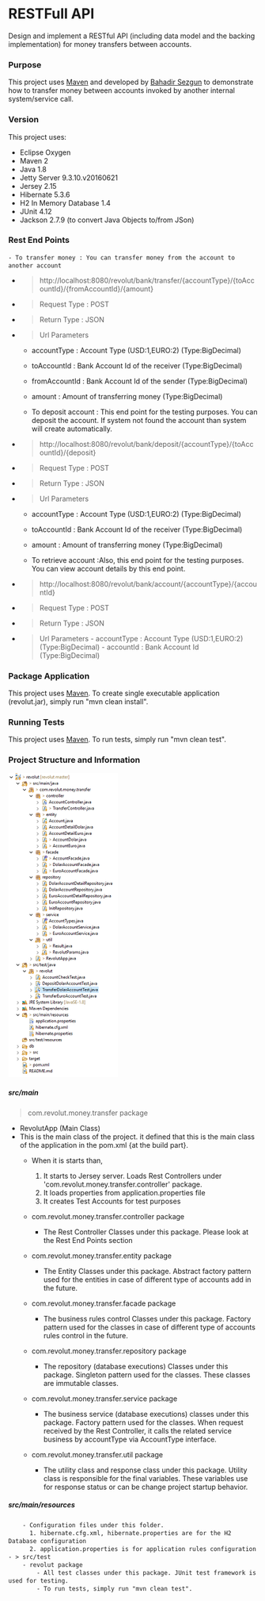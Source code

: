 # RESTFull API
Design and implement a RESTful API (including data model and the backing implementation) for money
transfers between accounts.

### Purpose
This project uses [Maven](https://maven.apache.org/) and developed by [Bahadir Sezgun](https://www.linkedin.com/in/bsezgun/) to demonstrate how to transfer money between accounts invoked by another internal system/service call.

### Version
This project uses:
- Eclipse Oxygen
- Maven 2
- Java 1.8
- Jetty Server 9.3.10.v20160621
- Jersey 2.15
- Hibernate 5.3.6
- H2 In Memory Database 1.4
- JUnit 4.12
- Jackson 2.7.9 (to convert Java Objects to/from JSon)
 
### Rest End Points
    - To transfer money : You can transfer money from the account to another account
  - > http://localhost:8080/revolut/bank/transfer/{accountType}/{toAccountId}/{fromAccountId}/{amount}
  - > Request Type : POST
  - > Return Type  : JSON
  - > Url Parameters
     - accountType : Account Type (USD:1,EURO:2) (Type:BigDecimal)
     - toAccountId : Bank Account Id of the receiver (Type:BigDecimal)
     - fromAccountId : Bank Account Id of the sender (Type:BigDecimal)
     - amount : Amount of transferring money (Type:BigDecimal)

    - To deposit account : This end point for the testing purposes. You can deposit the account. If system not found the account than system will create automatically.  
  - > http://localhost:8080/revolut/bank/deposit/{accountType}/{toAccountId}/{deposit} 
  - > Request Type : POST
  - > Return Type  : JSON
  - > Url Parameters
      - accountType : Account Type (USD:1,EURO:2) (Type:BigDecimal)
      - toAccountId : Bank Account Id of the receiver (Type:BigDecimal) 
      - amount : Amount of transferring money (Type:BigDecimal)

    - To retrieve account :Also, this end point for the testing purposes. You can view account details by this end point. 
  - > http://localhost:8080/revolut/bank/account/{accountType}/{accountId} 
  - > Request Type : POST
  - > Return Type  : JSON
  - > Url Parameters
      	- accountType : Account Type (USD:1,EURO:2) (Type:BigDecimal)
    	- accountId : Bank Account Id  (Type:BigDecimal)  
    
### Package Application
This project uses [Maven](https://maven.apache.org/).
To create single executable application (revolut.jar), simply run "mvn clean install".

### Running Tests
This project uses [Maven](https://maven.apache.org/).
To run tests, simply run "mvn clean test".

### Project Structure and Information
	
![alt text](https://github.com/bsezgun/revolut/blob/master/revolut/src/main/resources/imgs/project_structure.PNG)

##### src/main	
> com.revolut.money.transfer package
- RevolutApp (Main Class)
- This is the main class of the project. it defined that this is the main class of the application in the pom.xml {at the build part}.
	- When it is starts than, 
		1. It starts to Jersey server. Loads Rest Controllers under 'com.revolut.money.transfer.controller' package.
		2. It loads properties from application.properties file
		3. It creates Test Accounts for test purposes
		    
	- com.revolut.money.transfer.controller package
		- The Rest Controller Classes under this package. Please look at the Rest End Points section
		
	- com.revolut.money.transfer.entity package
		- The Entity Classes under this package. Abstract factory pattern used for the entities in case of different type of accounts add in the future.
		
	- com.revolut.money.transfer.facade package
		- The business rules control Classes under this package. Factory pattern used for the classes in case of different type of accounts rules control in the future.
		
	- com.revolut.money.transfer.repository package
		- The repository (database executions) Classes under this package. Singleton pattern used for the classes. These classes are immutable classes.
			
	- com.revolut.money.transfer.service package
		- The business service (database executions) classes under this package. Factory pattern used for the classes. When request received by the Rest Controller, it calls the related service business by accountType via AccountType interface.
		
	- com.revolut.money.transfer.util package
		- The utility class and response class  under this package. Utility class is responsible for the final variables. These variables use for response status or can be change project startup behavior.
		 
##### src/main/resources
		- Configuration files under this folder. 
		  1. hibernate.cfg.xml, hibernate.properties are for the H2 Database configuration 
		  2. application.properties is for application rules configuration
	- > src/test
		- revolut package
			- All test classes under this package. JUnit test framework is used for testing.	
			- To run tests, simply run "mvn clean test".	

